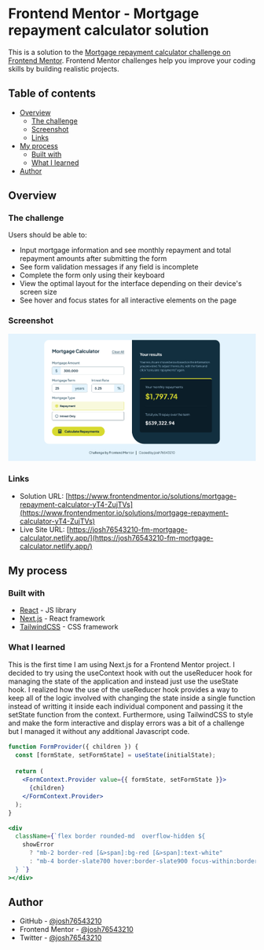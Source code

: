 # Frontend Mentor - Mortgage repayment calculator solution

This is a solution to the [Mortgage repayment calculator challenge on Frontend Mentor](https://www.frontendmentor.io/challenges/mortgage-repayment-calculator-Galx1LXK73). Frontend Mentor challenges help you improve your coding skills by building realistic projects.

## Table of contents

- [Overview](#overview)
  - [The challenge](#the-challenge)
  - [Screenshot](#screenshot)
  - [Links](#links)
- [My process](#my-process)
  - [Built with](#built-with)
  - [What I learned](#what-i-learned)
- [Author](#author)

## Overview

### The challenge

Users should be able to:

- Input mortgage information and see monthly repayment and total repayment amounts after submitting the form
- See form validation messages if any field is incomplete
- Complete the form only using their keyboard
- View the optimal layout for the interface depending on their device's screen size
- See hover and focus states for all interactive elements on the page

### Screenshot

![](./screenshot.png)

### Links

- Solution URL: [https://www.frontendmentor.io/solutions/mortgage-repayment-calculator-yT4-ZujTVs](https://www.frontendmentor.io/solutions/mortgage-repayment-calculator-yT4-ZujTVs)
- Live Site URL: [https://josh76543210-fm-mortgage-calculator.netlify.app/](https://josh76543210-fm-mortgage-calculator.netlify.app/)

## My process

### Built with

- [React](https://reactjs.org/) - JS library
- [Next.js](https://nextjs.org/) - React framework
- [TailwindCSS](https://tailwindcss.com/) - CSS framework

### What I learned

This is the first time I am using Next.js for a Frontend Mentor project. I decided to try using the useContext hook with out the useReducer hook for managing the state of the application and instead just use the useState hook. I realized how the use of the useReducer hook provides a way to keep all of the logic involved with changing the state inside a single function instead of writting it inside each individual component and passing it the setState function from the context. Furthermore, using TailwindCSS to style and make the form interactive and display errors was a bit of a challenge but I managed it without any additional Javascript code.

```jsx
function FormProvider({ children }) {
  const [formState, setFormState] = useState(initialState);

  return (
    <FormContext.Provider value={{ formState, setFormState }}>
      {children}
    </FormContext.Provider>
  );
}
```

```jsx
<div
  className={`flex border rounded-md  overflow-hidden ${
    showError
      ? "mb-2 border-red [&>span]:bg-red [&>span]:text-white"
      : "mb-4 border-slate700 hover:border-slate900 focus-within:border-lime hover:focus-within:border-lime [&>span]:focus-within:bg-lime [&>span]:focus-within:text-slate900"
  } `}
></div>
```

## Author

- GitHub - [@josh76543210](https://github.com/josh76543210)
- Frontend Mentor - [@josh76543210](https://www.frontendmentor.io/profile/josh76543210)
- Twitter - [@josh76543210](https://www.twitter.com/josh76543210)
